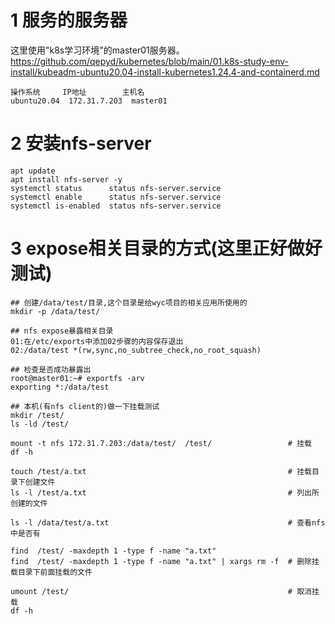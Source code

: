 # 1 服务的服务器
这里使用"k8s学习环境"的master01服务器。  
https://github.com/qepyd/kubernetes/blob/main/01.k8s-study-env-install/kubeadm-ubuntu20.04-install-kubernetes1.24.4-and-containerd.md
```
操作系统     IP地址        主机名
ubuntu20.04  172.31.7.203  master01
```

# 2 安装nfs-server
```
apt update
apt install nfs-server -y
systemctl status      status nfs-server.service 
systemctl enable      status nfs-server.service
systemctl is-enabled  status nfs-server.service
```

# 3 expose相关目录的方式(这里正好做好测试)
```
## 创建/data/test/目录,这个目录是给wyc项目的相关应用所使用的
mkdir -p /data/test/

## nfs expose暴露相关目录
01:在/etc/exports中添加02步骤的内容保存退出
02:/data/test *(rw,sync,no_subtree_check,no_root_squash)

## 检查是否成功暴露出
root@master01:~# exportfs -arv
exporting *:/data/test

## 本机(有nfs client的)做一下挂载测试
mkdir /test/
ls -ld /test/

mount -t nfs 172.31.7.203:/data/test/  /test/                 # 挂载
df -h 

touch /test/a.txt                                             # 挂载目录下创建文件
ls -l /test/a.txt                                             # 列出所创建的文件

ls -l /data/test/a.txt                                        # 查看nfs中是否有

find  /test/ -maxdepth 1 -type f -name "a.txt"                
find  /test/ -maxdepth 1 -type f -name "a.txt" | xargs rm -f  # 删除挂载目录下前面挂载的文件 

umount /test/                                                 # 取消挂载
df -h
```
